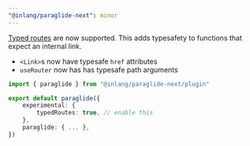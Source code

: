 ```yaml
---
"@inlang/paraglide-next": minor
---
```


[Typed routes](https://nextjs.org/docs/app/api-reference/next-config-js/typedRoutes) are now supported. This adds typesafety to functions that expect an internal link.

- `<Link>`s now have typesafe `href` attributes
- `useRouter` now has has typesafe path arguments

```ts
import { paraglide } from "@inlang/paraglide-next/plugin"

export default paraglide({
	experimental: {
		typedRoutes: true, // enable this
	},
    paraglide: { ... },
})
```